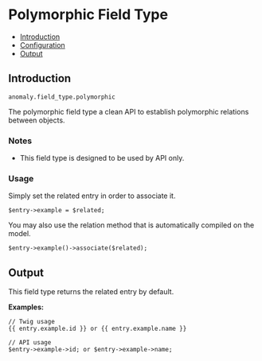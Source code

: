 # Polymorphic Field Type

- [Introduction](#introduction)
- [Configuration](#configuration)
- [Output](#output)


<a name="introduction"></a>
## Introduction

`anomaly.field_type.polymorphic`

The polymorphic field type a clean API to establish polymorphic relations between objects.

### Notes

- This field type is designed to be used by API only.

### Usage

Simply set the related entry in order to associate it.

    $entry->example = $related;

You may also use the relation method that is automatically compiled on the model.

    $entry->example()->associate($related);


<a name="output"></a>
## Output

This field type returns the related entry by default.

**Examples:**

    // Twig usage
    {{ entry.example.id }} or {{ entry.example.name }}
    
    // API usage
    $entry->example->id; or $entry->example->name;
